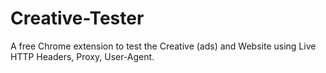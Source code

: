 # Creative-Tester
A free Chrome extension to test the Creative (ads) and Website using Live HTTP Headers, Proxy, User-Agent.
